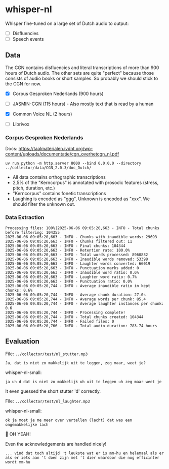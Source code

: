 # whisper-nl

Whisper fine-tuned on a large set of Dutch audio to output:

- [ ] Disfluencies
- [ ] Speech events

## Data

The CGN contains disfluencies and literal transcriptions of more than 900 hours of Dutch audio. 
The other sets are quite "perfect" because those consists of audio books or short samples.
So probably we should stick to the CGN for now.

- [x] Corpus Gesproken Nederlands (900 hours)
- [ ] JASMIN-CGN (115 hours) - Also mostly text that is read by a human

- [x] Common Voice NL (2 hours)
- [ ] Librivox

### Corpus Gesproken Nederlands

Docs: https://taalmaterialen.ivdnt.org/wp-content/uploads/documentatie/cgn_overhetcgn_nl.pdf

`uv run python -m http.server 8000 --bind 0.0.0.0 --directory ../collector/data/CGN_2.0.3/doc_Dutch/`

- All data contains orthographic transcriptions
- 2,5% of the "Kerncorpus" is annotated with prosodic features (stress, pitch, duration, etc.)
- "Kerncorpus" contains fonetic transcriptions
- Laughing is encoded as "ggg", Unknown is encoded as "xxx". We should filter the unknown out.

### Data Extraction

```
Processing files: 100%|2025-06-06 09:05:20,663 - INFO - Total chunks before filtering: 104355
2025-06-06 09:05:20,663 - INFO - Chunks with inaudible words: 29693
2025-06-06 09:05:20,663 - INFO - Chunks filtered out: 11
2025-06-06 09:05:20,663 - INFO - Final chunks: 104344
2025-06-06 09:05:20,663 - INFO - Retention rate: 100.0%
2025-06-06 09:05:20,663 - INFO - Total words processed: 8960832
2025-06-06 09:05:20,663 - INFO - Inaudible words removed: 53398
2025-06-06 09:05:20,663 - INFO - Laughter words converted: 66019
2025-06-06 09:05:20,663 - INFO - Punctuation marks added: 0
2025-06-06 09:05:20,663 - INFO - Inaudible word ratio: 0.6%
2025-06-06 09:05:20,663 - INFO - Laughter word ratio: 0.7%
2025-06-06 09:05:20,663 - INFO - Punctuation ratio: 0.0%
2025-06-06 09:05:20,744 - INFO - Average inaudible ratio in kept chunks: 0.6%
2025-06-06 09:05:20,744 - INFO - Average chunk duration: 27.0s
2025-06-06 09:05:20,744 - INFO - Average words per chunk: 85.4
2025-06-06 09:05:20,744 - INFO - Average laughter instances per chunk: 0.6
2025-06-06 09:05:20,744 - INFO - Processing complete!
2025-06-06 09:05:20,744 - INFO - Total chunks created: 104344
2025-06-06 09:05:20,744 - INFO - Failed files: 0
2025-06-06 09:05:20,766 - INFO - Total audio duration: 783.74 hours
```

## Evaluation

File: `../collector/test/nl_stutter.mp3`

```
Ja, dat is niet zo makkelijk uit te leggen, zeg maar, weet je?
```

whisper-nl-small:

```
ja uh d dat is niet zo makkelijk uh uit te leggen uh zeg maar weet je
```

It even guessed the short stutter 'd' correctly.

File: `../collector/test/nl_laughter.mp3`

whisper-nl-small:

```
ok ja moet je me meer over vertellen (lacht) dat was een ongemakkelijke lach
```

🚀 OH YEAH!

Even the acknowledgements are handled nicely!

```
... vind dat toch altijd 't leukste wat er is mm-hu en helemaal als er als er iets aan 't doen zijn met 't dier waardoor die nog efficinter wordt mm-hu
```